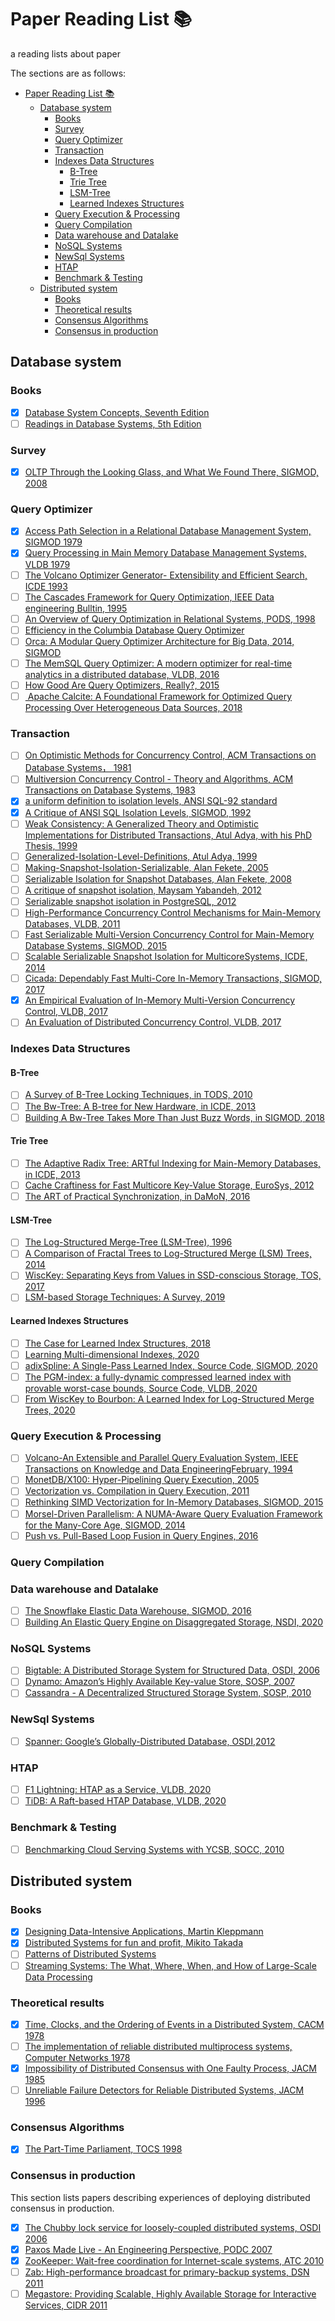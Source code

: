 # Paper Reading List 📚

a reading lists about paper

The sections are as follows:
- [Paper Reading List 📚](#paper-reading-list-)
  - [Database system](#database-system)
    - [Books](#books)
    - [Survey](#survey)
    - [Query Optimizer](#query-optimizer)
    - [Transaction](#transaction)
    - [Indexes Data Structures](#indexes-data-structures)
      - [B-Tree](#b-tree)
      - [Trie Tree](#trie-tree)
      - [LSM-Tree](#lsm-tree)
      - [Learned Indexes Structures](#learned-indexes-structures)
    - [Query Execution \& Processing](#query-execution--processing)
    - [Query Compilation](#query-compilation)
    - [Data warehouse and Datalake](#data-warehouse-and-datalake)
    - [NoSQL Systems](#nosql-systems)
    - [NewSql Systems](#newsql-systems)
    - [HTAP](#htap)
    - [Benchmark \& Testing](#benchmark--testing)
  - [Distributed system](#distributed-system)
    - [Books](#books-1)
    - [Theoretical results](#theoretical-results)
    - [Consensus Algorithms](#consensus-algorithms)
    - [Consensus in production](#consensus-in-production)


## Database system

### Books
- [X] [Database System Concepts, Seventh Edition](https://www.db-book.com/)
- [ ] [Readings in Database Systems, 5th Edition](http://www.redbook.io/)

### Survey
- [x] [OLTP Through the Looking Glass, and What We Found There, SIGMOD, 2008](https://15721.courses.cs.cmu.edu/spring2020/papers/02-inmemory/hstore-lookingglass.pdf)

### Query Optimizer
- [x] [Access Path Selection in a Relational Database Management System, SIGMOD 1979](http://citeseerx.ist.psu.edu/viewdoc/download?doi=10.1.1.71.3735&rep=rep1&typ)
- [x] [Query Processing in Main Memory Database Management Systems, VLDB 1979](http://15721.courses.cs.cmu.edu/spring2016/papers/p239-lehman.pdf)
- [ ] [The Volcano Optimizer Generator- Extensibility and Efficient Search, ICDE 1993](https://pdfs.semanticscholar.org/a817/a3e74d1663d9eb35b4baf3161ab16f57df85.pdf)
- [ ] [The Cascades Framework for Query Optimization, IEEE Data engineering Bulltin, 1995](https://pdfs.semanticscholar.org/360e/cdfc79850873162ee4185bed8f334da30031.pdf)
- [ ] [An Overview of Query Optimization in Relational Systems, PODS, 1998](https://web.stanford.edu/class/cs345d-01/rl/chaudhuri98.pdf)
- [ ] [Efficiency in the Columbia Database Query Optimizer](https://15721.courses.cs.cmu.edu/spring2018/papers/15-optimizer1/xu-columbia-thesis1998.pdf)
- [ ] [Orca: A Modular Query Optimizer Architecture for Big Data, 2014, SIGMOD](http://15721.courses.cs.cmu.edu/spring2016/papers/p337-soliman.pdf)
- [ ] [The MemSQL Query Optimizer: A modern optimizer for real-time analytics in a distributed database, VLDB, 2016](http://www.vldb.org/pvldb/vol9/p1401-chen.pdf)
- [ ] [How Good Are Query Optimizers, Really?, 2015](https://15721.courses.cs.cmu.edu/spring2020/papers/22-costmodels/p204-leis.pdf)
- [ ] [ Apache Calcite: A Foundational Framework for Optimized Query Processing Over Heterogeneous Data Sources, 2018](chrome-extension://oemmndcbldboiebfnladdacbdfmadadm/https://dl.acm.org/doi/pdf/10.1145/3183713.3190662)

### Transaction
- [ ]  [On Optimistic Methods for Concurrency Control, ACM Transactions on Database Systems， 1981]()
- [ ]  [Multiversion Concurrency Control - Theory and Algorithms, ACM Transactions on Database Systems, 1983](https://sites.fas.harvard.edu/~cs265/papers/bernstein-1983.pdf)
- [x]  [a uniform definition to isolation levels, ANSI SQL-92 standard](https://renenyffenegger.ch/notes/development/databases/SQL/transaction/isolation-level)
- [x]  [A Critique of ANSI SQL Isolation Levels, SIGMOD, 1992](https://www.cs.umb.edu/cs734/CritiqueANSI_Iso.pdf)
- [ ]  [Weak Consistency: A Generalized Theory and Optimistic Implementations for Distributed Transactions, Atul Adya, with his PhD Thesis, 1999](http://publications.csail.mit.edu/lcs/pubs/pdf/MIT-LCS-TR-786.pdf)
- [ ]  [Generalized-Isolation-Level-Definitions, Atul Adya, 1999](https://pmg.csail.mit.edu/papers/icde00.pdf)
- [ ]  [Making-Snapshot-Isolation-Serializable, Alan Fekete, 2005](https://www.cse.iitb.ac.in/infolab/Data/Courses/CS632/2015/2013/2011/Papers/p492-fekete.pdf)
- [ ]  [Serializable Isolation for Snapshot Databases, Alan Fekete, 2008](https://ses.library.usyd.edu.au/bitstream/handle/2123/5353/michael-cahill-2009-thesis.pdf)
- [ ]  [A critique of snapshot isolation, Maysam Yabandeh, 2012](https://dl.acm.org/doi/pdf/10.1145/2168836.2168853)
- [ ]  [Serializable snapshot isolation in PostgreSQL, 2012](https://arxiv.org/pdf/1208.4179.pdf)
- [ ]  [High-Performance Concurrency Control Mechanisms for Main-Memory Databases, VLDB, 2011](https://15721.courses.cs.cmu.edu/spring2020/papers/04-mvcc2/p298-larson.pdf)
- [ ]  [Fast Serializable Multi-Version Concurrency Control for Main-Memory Database Systems, SIGMOD, 2015](https://15721.courses.cs.cmu.edu/spring2020/papers/04-mvcc2/p677-neumann.pdf)
- [ ]  [Scalable Serializable Snapshot Isolation for MulticoreSystems, ICDE, 2014](https://ieeexplore.ieee.org/abstract/document/6816693/)
- [ ]  [Cicada: Dependably Fast Multi-Core In-Memory Transactions, SIGMOD, 2017](https://15721.courses.cs.cmu.edu/spring2020/papers/04-mvcc2/lim-sigmod2017.pdf)
- [X]  [An Empirical Evaluation of In-Memory Multi-Version Concurrency Control, VLDB, 2017](http://www.vldb.org/pvldb/vol10/p781-Wu.pdf)
- [ ] [An Evaluation of Distributed Concurrency Control, VLDB, 2017](https://www.vldb.org/pvldb/vol10/p553-harding.pdf)

### Indexes Data Structures

#### B-Tree
- [ ] [A Survey of B-Tree Locking Techniques, in TODS, 2010](https://15721.courses.cs.cmu.edu/spring2020/papers/06-oltpindexes1/a16-graefe.pdf)
- [ ] [The Bw-Tree: A B-tree for New Hardware, in ICDE, 2013](https://15721.courses.cs.cmu.edu/spring2020/papers/06-oltpindexes1/bwtree-icde2013.pdf)
- [ ] [Building A Bw-Tree Takes More Than Just Buzz Words, in SIGMOD, 2018](https://15721.courses.cs.cmu.edu/spring2020/papers/06-oltpindexes1/mod342-wangA.pdf)

#### Trie Tree
- [ ] [The Adaptive Radix Tree: ARTful Indexing for Main-Memory Databases, in ICDE, 2013](https://15721.courses.cs.cmu.edu/spring2020/papers/07-oltpindexes2/leis-icde2013.pdf)
- [ ] [Cache Craftiness for Fast Multicore Key-Value Storage, EuroSys, 2012](https://dspace.mit.edu/bitstream/handle/1721.1/72690/Morris_Cache%20craftiness.pdf?sequence=1&isAllowed=y)
- [ ] [The ART of Practical Synchronization, in DaMoN, 2016](https://15721.courses.cs.cmu.edu/spring2020/papers/07-oltpindexes2/leis-damon2016.pdf)

#### LSM-Tree
- [ ] [The Log-Structured Merge-Tree (LSM-Tree), 1996](https://www.cs.umb.edu/~poneil/lsmtree.pdf)
- [ ] [A Comparison of Fractal Trees to Log-Structured Merge (LSM) Trees, 2014](http://www.pandademo.com/wp-content/uploads/2017/12/A-Comparison-of-Fractal-Trees-to-Log-Structured-Merge-LSM-Trees.pdf)
- [ ] [WiscKey: Separating Keys from Values in SSD-conscious Storage, TOS, 2017](https://www.usenix.org/system/files/conference/fast16/fast16-papers-lu.pdf)
- [ ] [LSM-based Storage Techniques: A Survey, 2019](https://arxiv.org/pdf/1812.07527.pdf)

#### Learned Indexes Structures
- [ ] [The Case for Learned Index Structures, 2018](https://www.cl.cam.ac.uk/~ey204/teaching/ACS/R244_2018_2019/papers/Kraska_SIGMOD_2018.pdf)
- [ ] [Learning Multi-dimensional Indexes, 2020](https://arxiv.org/pdf/1912.01668.pdf)
- [ ] [adixSpline: A Single-Pass Learned Index, Source Code, SIGMOD, 2020](http://www.pandademo.com/wp-content/uploads/2017/12/A-Comparison-of-Fractal-Trees-to-Log-Structured-Merge-LSM-Trees.pdf)
- [ ] [The PGM-index: a fully-dynamic compressed learned index with provable worst-case bounds, Source Code, VLDB, 2020](https://dl.acm.org/doi/pdf/10.1145/3332466.3374547)
- [ ] [From WiscKey to Bourbon: A Learned Index for Log-Structured Merge Trees, 2020](http://pages.cs.wisc.edu/~yifann/bourbon-osdi20.pdf)

### Query Execution & Processing
- [ ] [Volcano-An Extensible and Parallel Query Evaluation System, IEEE Transactions on Knowledge and Data EngineeringFebruary, 1994](https://paperhub.s3.amazonaws.com/dace52a42c07f7f8348b08dc2b186061.pdf)
- [ ] [MonetDB/X100: Hyper-Pipelining Query Execution, 2005](https://15721.courses.cs.cmu.edu/spring2018/papers/18-execution/boncz-cidr2005.pdf)
- [ ] [Vectorization vs. Compilation in Query Execution, 2011](https://15721.courses.cs.cmu.edu/spring2016/papers/p5-sompolski.pdf)
- [ ] [Rethinking SIMD Vectorization for In-Memory Databases, SIGMOD, 2015](http://www.cs.columbia.edu/~orestis/sigmod15.pdf)
- [ ] [Morsel-Driven Parallelism: A NUMA-Aware Query Evaluation Framework for the Many-Core Age, SIGMOD, 2014](https://15721.courses.cs.cmu.edu/spring2019/papers/14-scheduling/p743-leis.pdf)
- [ ] [Push vs. Pull-Based Loop Fusion in Query Engines, 2016](https://arxiv.org/abs/1610.09166)

### Query Compilation

### Data warehouse and Datalake
- [ ] [The Snowflake Elastic Data Warehouse, SIGMOD, 2016](https://pages.cs.wisc.edu/~remzi/Classes/739/Spring2004/Papers/p215-dageville-snowflake.pdf)
- [ ] [Building An Elastic Query Engine on Disaggregated Storage, NSDI, 2020](https://www.usenix.org/system/files/nsdi20-paper-vuppalapati.pdf)

### NoSQL Systems
- [ ] [Bigtable: A Distributed Storage System for Structured Data, OSDI, 2006](https://static.googleusercontent.com/media/research.google.com/en//archive/bigtable-osdi06.pdf)
- [ ] [Dynamo: Amazon’s Highly Available Key-value Store, SOSP, 2007](https://sites.cs.ucsb.edu/~agrawal/fall2009/dynamo.pdf)
- [ ] [Cassandra - A Decentralized Structured Storage System, SOSP, 2010](https://www.cs.cornell.edu/projects/ladis2009/papers/lakshman-ladis2009.pdf)

### NewSql Systems
- [ ] [Spanner: Google’s Globally-Distributed Database, OSDI,2012](https://static.googleusercontent.com/media/research.google.com/zh-CN//archive/spanner-osdi2012.pdf)

### HTAP
- [ ] [F1 Lightning: HTAP as a Service, VLDB, 2020](http://www.vldb.org/pvldb/vol13/p3313-yang.pdf)
- [ ] [TiDB: A Raft-based HTAP Database, VLDB, 2020](http://www.vldb.org/pvldb/vol13/p3072-huang.pdf)

### Benchmark & Testing
- [ ] [Benchmarking Cloud Serving Systems with YCSB, SOCC, 2010](https://courses.cs.duke.edu/fall13/compsci590.4/838-CloudPapers/ycsb.pdf)

## Distributed system

### Books
- [x] [Designing Data-Intensive Applications, Martin Kleppmann](https://dataintensive.net/)
- [x] [Distributed Systems for fun and profit, Mikito Takada](http://book.mixu.net/distsys/single-page.html)
- [ ] [Patterns of Distributed Systems](https://martinfowler.com/articles/patterns-of-distributed-systems/)
- [ ] [Streaming Systems: The What, Where, When, and How of Large-Scale Data Processing](https://www.oreilly.com/library/view/streaming-systems/9781491983867/)

### Theoretical results
- [x] [Time, Clocks, and the Ordering of Events in a Distributed System, CACM 1978 ](https://lamport.azurewebsites.net/pubs/time-clocks.pdf)
- [ ] [The implementation of reliable distributed multiprocess systems, Computer Networks 1978](https://www.microsoft.com/en-us/research/publication/implementation-reliable-distributed-multiprocess-systems/)
- [x] [Impossibility of Distributed Consensus with One Faulty Process, JACM 1985](https://groups.csail.mit.edu/tds/papers/Lynch/jacm85.pdf)
- [ ] [Unreliable Failure Detectors for Reliable Distributed Systems, JACM 1996](https://www.cs.utexas.edu/~lorenzo/corsi/cs380d/papers/p225-chandra.pdf)

### Consensus Algorithms
- [x] [The Part-Time Parliament, TOCS 1998](https://lamport.azurewebsites.net/pubs/lamport-paxos.pdf)


### Consensus in production
This section lists papers describing experiences of deploying distributed consensus in production.
- [x] [The Chubby lock service for loosely-coupled distributed systems, OSDI 2006](https://static.googleusercontent.com/media/research.google.com/en//archive/chubby-osdi06.pdf)
- [x] [Paxos Made Live - An Engineering Perspective, PODC 2007](https://www.cs.utexas.edu/users/lorenzo/corsi/cs380d/papers/paper2-1.pdf)
- [x] [ZooKeeper: Wait-free coordination for Internet-scale systems, ATC 2010](https://www.usenix.org/legacy/event/atc10/tech/full_papers/Hunt.pdf)
- [ ] [Zab: High-performance broadcast for primary-backup systems, DSN 2011](https://knowably-attachments.s3.amazonaws.com/u/55b69a1ce4b00ab397d67250/7c8734d3cf02154499a9b3161ef9f575/Zab_2011.pdf)
- [ ] [Megastore: Providing Scalable, Highly Available Storage for Interactive Services, CIDR 2011](http://cidrdb.org/cidr2011/Papers/CIDR11_Paper32.pdf)